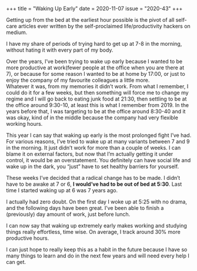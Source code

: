 +++
title       = "Waking Up Early"
date        = 2020-11-07
issue       = "2020-43"
+++


Getting up from the bed at the earliest hour possible is the pivot of all self-care articles ever written by the self-proclaimed life/productivity hackers on medium.  

I have my share of periods of trying hard to get up at 7-8 in the morning, without hating it with every part of my body.  

Over the years, I’ve been trying to wake up early because I wanted to be more productive at work(fewer people at the office when you are there at 7), or because for some reason I wanted to be at home by 17:00, or just to enjoy the company of my favourite colleagues a little more.  
Whatever it was, from my memories it didn’t work. From what I remember, I could do it for a few weeks, but then something will force me to change my regime and I will go back to eating junk food at 21:30, then settling to be at the office around 9:30-10, at least this is what I remember from 2019. In the years before that, I was targeting to be at the office around 8:30-40 and it was okay, kind of in the middle because the company had very flexible working hours.  

This year I can say that waking up early is the most prolonged fight I’ve had. For various reasons, I’ve tried to wake up at many variants between 7 and 9 in the morning. It just didn’t work for more than a couple of weeks. I can blame it on external factors, but now that I’m actually getting it under control, it would be an overstatement. You definitely can have social life and wake up in the dark, you “just” have to set healthy barriers for yourself.  

These weeks I’ve decided that a radical change has to be made. I didn’t have to be awake at 7 or 6, **I would’ve had to be out of bed at 5:30**. Last time I started waking up at 6 was 7 years ago.  

I actually had zero doubt. On the first day I woke up at 5:25 with no drama, and the following days have been great. I’ve been able to finish a (previously) day amount of work, just before lunch.  

I can now say that waking up extremely early makes working and studying things really effortless, time wise. On average, I track around 30% more productive hours.

I can just hope to really keep this as a habit in the future because I have so many things to learn and do in the next few years and will need every help I can get.